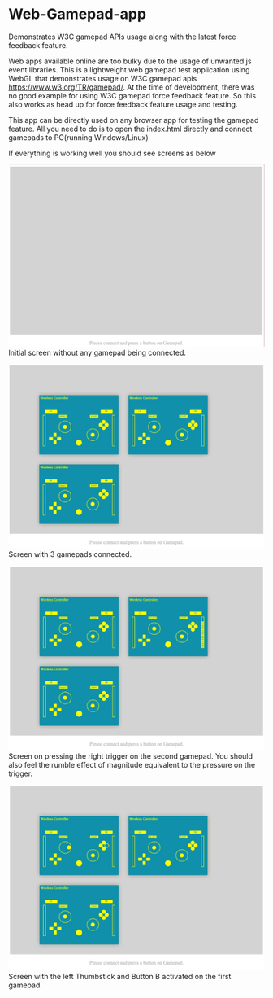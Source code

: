# Web-Gamepad-app
Demonstrates W3C gamepad APIs usage along with the latest force feedback feature.

Web apps available online are too bulky due to the usage of unwanted js event libraries. This is a lightweight web gamepad test application using WebGL that demonstrates usage on W3C gamepad apis https://www.w3.org/TR/gamepad/. At the time of development, there was no good example for using W3C gamepad force feedback feature. So this also works as head up for force feedback feature usage and testing.

This app can be directly used on any browser app for testing the gamepad feature. All you need to do is to open the index.html directly and connect gamepads to PC(running Windows/Linux)

If everything is working well you should see screens as below

![Screenshot](screen-1.jpg)
Initial screen without any gamepad being connected.


![Screenshot](screen-2.jpg)
Screen with 3 gamepads connected.


![Screenshot](screen-3.jpg)
Screen on pressing the right trigger on the second gamepad. You should also feel the rumble effect of magnitude equivalent to the pressure on the trigger.


![Screenshot](screen-4.jpg)
Screen with the left Thumbstick and Button B activated on the first gamepad.
